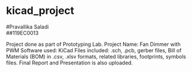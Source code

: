 # kicad_project

#Pravallika Saladi <br />
##119EC0013 <br />

Project done as part of Prototyping Lab.
Project Name: Fan Dimmer with PWM
Software used: KiCad
Files included: .sch, .pcb, gerber files, Bill of Materials (BOM) in .csv, .xlsv formats, related libraries, footprints, symbols files.
Final Report and Presentation is also uploaded.
